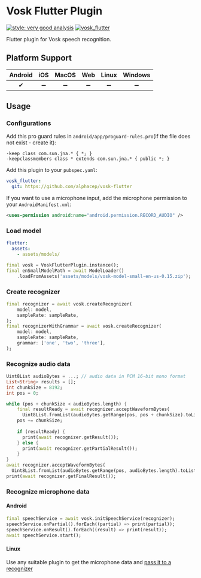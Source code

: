 # Vosk Flutter Plugin

[![style: very good analysis](https://img.shields.io/badge/style-very_good_analysis-B22C89.svg)](https://pub.dev/packages/very_good_analysis)
[![vosk_flutter](https://github.com/alphacep/vosk-flutter/actions/workflows/vosk_flutter.yml/badge.svg?branch=main)](https://github.com/alphacep/vosk-flutter/actions/workflows/vosk_flutter.yml?query=branch%3Amain)

Flutter plugin for Vosk speech recognition.

## Platform Support

| Android | iOS | MacOS | Web | Linux | Windows |
| :-----: | :-: | :---: | :-: | :---: | :----: |
|   ✔    | ➖  |  ➖   | ➖  |  ➖   |   ➖   |

## Usage

### Configurations
Add this pro guard rules in `android/app/proguard-rules.pro`(if the file does not exist - create it):
```properties
-keep class com.sun.jna.* { *; }
-keepclassmembers class * extends com.sun.jna.* { public *; }
```

Add this plugin to your `pubspec.yaml`:
```yaml
vosk_flutter:
  git: https://github.com/alphacep/vosk-flutter
```

If you want to use a microphone input, add the microphone permission to your `AndroidManifest.xml`:
```xml
<uses-permission android:name="android.permission.RECORD_AUDIO" />
```

### Load model
```yaml
flutter:
  assets:
    - assets/models/

```
```dart
final vosk = VoskFlutterPlugin.instance();
final enSmallModelPath = await ModelLoader()
    .loadFromAssets('assets/models/vosk-model-small-en-us-0.15.zip');
```

### Create recognizer
```dart
final recognizer = await vosk.createRecognizer(
    model: model,
    sampleRate: sampleRate,
);
final recognizerWithGrammar = await vosk.createRecognizer(
    model: model,
    sampleRate: sampleRate,
    grammar: ['one', 'two', 'three'],
);
```

### Recognize audio data
```dart
Uint8List audioBytes = ...; // audio data in PCM 16-bit mono format
List<String> results = [];
int chunkSize = 8192;
int pos = 0;

while (pos + chunkSize < audioBytes.length) {
    final resultReady = await recognizer.acceptWaveformBytes(
      Uint8List.fromList(audioBytes.getRange(pos, pos + chunkSize).toList()));
    pos += chunkSize;
    
    if (resultReady) {
      print(await recognizer.getResult());
    } else {
      print(await recognizer.getPartialResult());
    }
}
await recognizer.acceptWaveformBytes(
  Uint8List.fromList(audioBytes.getRange(pos, audioBytes.length).toList()));
print(await recognizer.getFinalResult());
```

### Recognize microphone data
#### Android
```dart
final speechService = await vosk.initSpeechService(recognizer);
speechService.onPartial().forEach((partial) => print(partial));
speechService.onResult().forEach((result) => print(result));
await speechService.start();
```
#### Linux
Use any suitable plugin to get the microphone data and [pass it to a recognizer](#recognize-audio-data)
